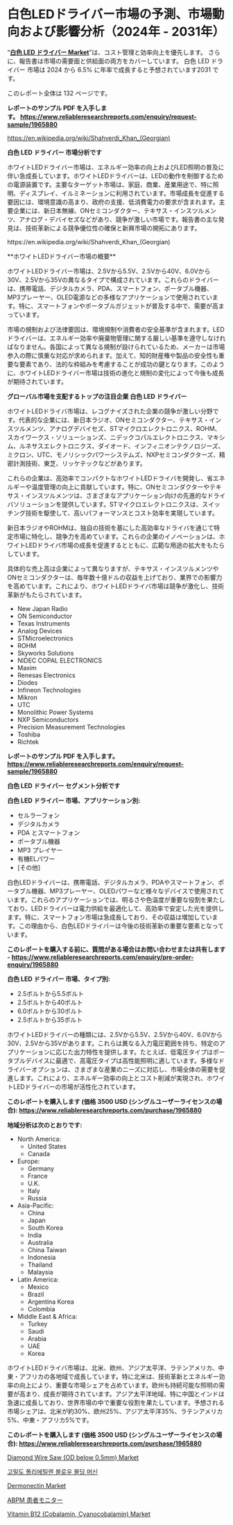 <p><h1>白色LEDドライバー市場の予測、市場動向および影響分析（2024年 - 2031年）</h1></p><p>&ldquo;<strong><a href="https://www.reliableresearchreports.com/white-led-drivers-r1965880">白色 LED ドライバー Market</a></strong>&rdquo;は、コスト管理と効率向上を優先します。 さらに、報告書は市場の需要面と供給面の両方をカバーしています。 白色 LED ドライバー 市場は 2024 から 6.5% に年率で成長すると予想されています2031 です。</p>
<p>このレポート全体は 132 ページです。</p>
<p><strong>レポートのサンプル PDF を入手します。&nbsp;<a href="https://www.reliableresearchreports.com/enquiry/request-sample/1965880">https://www.reliableresearchreports.com/enquiry/request-sample/1965880</a></strong></p>
<p><a href="https://en.wikipedia.org/wiki/Shahverdi_Khan_(Georgian)">https://en.wikipedia.org/wiki/Shahverdi_Khan_(Georgian)</a></p>
<p><strong>白色 LED ドライバー 市場分析です</strong></p>
<p><p>ホワイトLEDドライバー市場は、エネルギー効率の向上およびLED照明の普及に伴い急成長しています。ホワイトLEDドライバーは、LEDの動作を制御するための電源装置です。主要なターゲット市場は、家庭、商業、産業用途で、特に照明、ディスプレイ、イルミネーションに利用されています。市場成長を促進する要因には、環境意識の高まり、政府の支援、低消費電力の要求が含まれます。主要企業には、新日本無線、ONセミコンダクター、テキサス・インスツルメンツ、アナログ・デバイセズなどがあり、競争が激しい市場です。報告書の主な発見は、技術革新による競争優位性の確保と新興市場の開拓にあります。</p></p>
<p>https://en.wikipedia.org/wiki/Shahverdi_Khan_(Georgian)</p>
<p><p>**ホワイトLEDドライバー市場の概要**</p><p>ホワイトLEDドライバー市場は、2.5Vから5.5V、2.5Vから40V、6.0Vから30V、2.5Vから35Vの異なるタイプで構成されています。これらのドライバーは、携帯電話、デジタルカメラ、PDA、スマートフォン、ポータブル機器、MP3プレーヤー、OLED電源などの多様なアプリケーションで使用されています。特に、スマートフォンやポータブルガジェットが普及する中で、需要が高まっています。</p><p>市場の規制および法律要因は、環境規制や消費者の安全基準が含まれます。LEDドライバーは、エネルギー効率や廃棄物管理に関する厳しい基準を遵守しなければなりません。各国によって異なる規制が設けられているため、メーカーは市場参入の際に慎重な対応が求められます。加えて、知的財産権や製品の安全性も重要な要素であり、法的な枠組みを考慮することが成功の鍵となります。このように、ホワイトLEDドライバー市場は技術の進化と規制の変化によって今後も成長が期待されています。</p></p>
<p><strong>グローバル市場を支配するトップの注目企業 白色 LED ドライバー</strong></p>
<p><p>ホワイトLEDドライバ市場は、レコグナイズされた企業の競争が激しい分野です。代表的な企業には、新日本ラジオ、ONセミコンダクター、テキサス・インスツルメンツ、アナログデバイセズ、STマイクロエレクトロニクス、ROHM、スカイワークス・ソリューションズ、ニデックコパルエレクトロニクス、マキシム、ルネサスエレクトロニクス、ダイオード、インフィニオンテクノロジーズ、ミクロン、UTC、モノリシックパワーシステムズ、NXPセミコンダクターズ、精密計測技術、東芝、リッケテックなどがあります。</p><p>これらの企業は、高効率でコンパクトなホワイトLEDドライバを開発し、省エネルギーや温度管理の向上に貢献しています。特に、ONセミコンダクターやテキサス・インスツルメンツは、さまざまなアプリケーション向けの先進的なドライバソリューションを提供しています。STマイクロエレクトロニクスは、スイッチング技術を駆使して、高いパフォーマンスとコスト効率を実現しています。</p><p>新日本ラジオやROHMは、独自の技術を基にした高効率なドライバを通じて特定市場に特化し、競争力を高めています。これらの企業のイノベーションは、ホワイトLEDドライバ市場の成長を促進するとともに、広範な用途の拡大をもたらしています。</p><p>具体的な売上高は企業によって異なりますが、テキサス・インスツルメンツやONセミコンダクターは、毎年数十億ドルの収益を上げており、業界での影響力を高めています。これにより、ホワイトLEDドライバ市場は競争が激化し、技術革新がもたらされています。</p></p>
<p><ul><li>New Japan Radio</li><li>ON Semiconductor</li><li>Texas Instruments</li><li>Analog Devices</li><li>STMicroelectronics</li><li>ROHM</li><li>Skyworks Solutions</li><li>NIDEC COPAL ELECTRONICS</li><li>Maxim</li><li>Renesas Electronics</li><li>Diodes</li><li>Infineon Technologies</li><li>Mikron</li><li>UTC</li><li>Monolithic Power Systems</li><li>NXP Semiconductors</li><li>Precision Measurement Technologies</li><li>Toshiba</li><li>Richtek</li></ul></p>
<p><strong>レポートのサンプル PDF を入手します。 <a href="https://www.reliableresearchreports.com/enquiry/request-sample/1965880">https://www.reliableresearchreports.com/enquiry/request-sample/1965880</a></strong></p>
<p><strong>白色 LED ドライバー セグメント分析です</strong></p>
<p><strong>白色 LED ドライバー 市場、アプリケーション別:</strong></p>
<p><ul><li>セルラーフォン</li><li>デジタルカメラ</li><li>PDA とスマートフォン</li><li>ポータブル機器</li><li>MP3 プレイヤー</li><li>有機ELパワー</li><li>[その他]</li></ul></p>
<p><p>白色LEDドライバーは、携帯電話、デジタルカメラ、PDAやスマートフォン、ポータブル機器、MP3プレーヤー、OLEDパワーなど様々なデバイスで使用されています。これらのアプリケーションでは、明るさや色温度が重要な役割を果たしており、LEDドライバーは電力供給を最適化して、高効率で安定した光を提供します。特に、スマートフォン市場は急成長しており、その収益は増加しています。この理由から、白色LEDドライバーは今後の技術革新の重要な要素となっています。</p></p>
<p><strong>このレポートを購入する前に、質問がある場合はお問い合わせまたは共有します - <a href="https://www.reliableresearchreports.com/enquiry/pre-order-enquiry/1965880">https://www.reliableresearchreports.com/enquiry/pre-order-enquiry/1965880</a></strong></p>
<p><strong>白色 LED ドライバー 市場、タイプ別:</strong></p>
<p><ul><li>2.5ボルトから5.5ボルト</li><li>2.5ボルトから40ボルト</li><li>6.0ボルトから30ボルト</li><li>2.5ボルトから35ボルト</li></ul></p>
<p><p>ホワイトLEDドライバーの種類には、2.5Vから5.5V、2.5Vから40V、6.0Vから30V、2.5Vから35Vがあります。これらは異なる入力電圧範囲を持ち、特定のアプリケーションに応じた出力特性を提供します。たとえば、低電圧タイプはポータブルデバイスに最適で、高電圧タイプは高性能照明に適しています。多様なドライバーオプションは、さまざまな産業のニーズに対応し、市場全体の需要を促進します。これにより、エネルギー効率の向上とコスト削減が実現され、ホワイトLEDドライバーの市場が活性化されています。</p></p>
<p><strong>このレポートを購入します (価格 3500 USD (シングルユーザーライセンスの場合): <a href="https://www.reliableresearchreports.com/purchase/1965880">https://www.reliableresearchreports.com/purchase/1965880</a></strong></p>
<p><strong>地域分析は次のとおりです:</strong></p>
<p><ul>
    <li>
        North America:
        <ul>
            <li>United States</li>
            <li>Canada</li>
        </ul>
    </li>
    <li>
        Europe:
        <ul>
            <li>Germany</li>
            <li>France</li>
            <li>U.K.</li>
            <li>Italy</li>
            <li>Russia</li>
        </ul>
    </li>
    <li>
        Asia-Pacific:
        <ul>
            <li>China</li>
            <li>Japan</li>
            <li>South Korea</li>
            <li>India</li>
            <li>Australia</li>
            <li>China Taiwan</li>
            <li>Indonesia</li>
            <li>Thailand</li>
            <li>Malaysia</li>
        </ul>
    </li>
    <li>
        Latin America:
        <ul>
            <li>Mexico</li>
            <li>Brazil</li>
            <li>Argentina Korea</li>
            <li>Colombia</li>
        </ul>
    </li>
    <li>
        Middle East & Africa:
        <ul>
            <li>Turkey</li>
            <li>Saudi</li>
            <li>Arabia</li>
            <li>UAE</li>
            <li>Korea</li>
        </ul>
    </li>
    </ul></p>
<p><p>ホワイトLEDドライバ市場は、北米、欧州、アジア太平洋、ラテンアメリカ、中東・アフリカの各地域で成長しています。特に北米は、技術革新とエネルギー効率の向上により、重要な市場シェアを占めています。欧州も持続可能な照明の需要が高まり、成長が期待されています。アジア太平洋地域、特に中国とインドは急速に成長しており、世界市場の中で重要な役割を果たしています。予想される市場シェアは、北米が約30%、欧州25%、アジア太平洋35%、ラテンアメリカ5%、中東・アフリカ5%です。</p></p>
<p><strong>このレポートを購入します (価格 3500 USD (シングルユーザーライセンスの場合): <a href="https://www.reliableresearchreports.com/purchase/1965880">https://www.reliableresearchreports.com/purchase/1965880</a></strong></p>
<p><p><a href="https://github.com/FosterFahey91/Market-Research-Report-List-1/blob/main/diamond-wire-saw-od-below-05mm-market.md">Diamond Wire Saw (OD below 0.5mm) Market</a></p><p><a href="https://medium.com/@chongespinoza76/hdpe-blow-molding-machines-market-%EC%9D%98-%EA%B8%80%EB%A1%9C%EB%B2%8C-%EC%8B%9C%EC%9E%A5-%EA%B0%9C%EC%9A%94%EB%8A%94-%EC%A0%84-%EC%84%B8%EA%B3%84-%EB%B0%8F-%EC%A3%BC%EC%9A%94-%EC%8B%9C%EC%9E%A5%EC%9D%98-%EC%82%B0%EC%97%85%EC%97%90-%EC%98%81%ED%96%A5%EC%9D%84-%EB%AF%B8%EC%B9%98%EB%8A%94-%EC%A3%BC%EC%9A%94-%ED%8A%B8%EB%A0%8C%EB%93%9C%EC%97%90-%EB%8C%80%ED%95%9C-%EB%8F%85%ED%8A%B9%ED%95%9C-%EA%B4%80%EC%A0%90%EC%9D%84-%EC%A0%9C%EA%B3%B5%ED%95%A9%EB%8B%88%EB%8B%A4-0bdb423c5eb8">고밀도 폴리에틸렌 블로우 몰딩 머신</a></p><p><a href="https://medium.com/@kaitlynkristyfj136/the-comprehensive-dermonectin-market-research-report-is-essential-for-understanding-current-7e7cd7b84fde">Dermonectin Market</a></p><p><a href="https://medium.com/@marlanamarvn/abpm-patient-monitor-market-%E3%81%AE%E3%82%B0%E3%83%AD%E3%83%BC%E3%83%90%E3%83%AB%E5%B8%82%E5%A0%B4%E6%A6%82%E8%A6%81%E3%81%AF-%E4%B8%96%E7%95%8C%E3%81%8A%E3%82%88%E3%81%B3%E4%B8%BB%E8%A6%81%E5%B8%82%E5%A0%B4%E3%81%AB%E3%81%8A%E3%81%91%E3%82%8B%E6%A5%AD%E7%95%8C%E3%81%AB%E5%BD%B1%E9%9F%BF%E3%82%92%E4%B8%8E%E3%81%88%E3%82%8B%E4%B8%BB%E8%A6%81%E3%81%AA%E3%83%88%E3%83%AC%E3%83%B3%E3%83%89%E3%81%AB%E3%81%A4%E3%81%84%E3%81%A6-%E7%8B%AC%E8%87%AA%E3%81%AE%E8%A6%96%E7%82%B9%E3%82%92%E6%8F%90%E4%BE%9B%E3%81%97%E3%81%BE%E3%81%99-ea49ef72cea8">ABPM 患者モニター</a></p><p><a href="https://github.com/Rekhakhatun65/Market-Research-Report-List-1/blob/main/vitamin-b12-cobalamin-cyanocobalamin-market.md">Vitamin B12 (Cobalamin, Cyanocobalamin) Market</a></p></p>